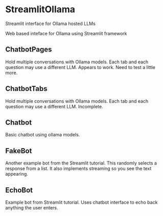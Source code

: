 # StreamlitOllama

 Streamlit interface for Ollama hosted LLMs

Web based inteface for Ollama using Streamlit framework

## ChatbotPages

Hold multiple conversations with Ollama models. Each tab and each question may use a different LLM. Appears to work. Need to test a little more.

## ChatbotTabs

Hold multiple conversations with Ollama models. Each tab and each question may use a different LLM. Incomplete.

## Chatbot

Basic chatbot using ollama models.

## FakeBot

Another example bot from the Streamlit tutorial. This randomly selects a response from a list. It also implements streaming so you see the text appearing.

## EchoBot

Example bot from Streamlit tutorial. Uses chatbot interface to echo back anything the user enters.
